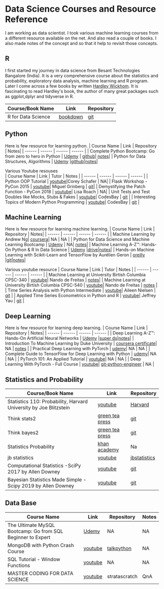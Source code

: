 # Data Science Courses and Resource Reference

I am working as data scientist. I took various machine learning courses from a different resource available on the net. And also read a couple of books. I also made notes of the concept and so that it help to revisit those concepts.


## R
I first started my journey in data science from Besant Technologies Bangalore (India). It is a very comprehensive course about the statistics and probability, exploratory data analysis, machine learning and R program. Later I come across a few books by written [Hardley Wickhom](https://github.com/hadley). It is fascinating to read Hardley's book, the author of many great packages such as ggplot,dplyr and tidyverse in R.

| Course/Book Name | Link | Repository |
| ------ | ------ | ------ | 
| R for Data Science | [bookdown](https://r4ds.had.co.nz/index.html) |  [git](https://github.com/hadley/r4ds)|

## Python
Here is few resource for learning python.
| Course Name | Link | Repository | Notes|
| ------ | ------ | ------ |  ------ |
| Complete Python Bootcamp: Go from zero to hero in Python | [Udemy](https://www.udemy.com/course/complete-python-bootcamp/) | [github](https://github.com/Pierian-Data/Complete-Python-3-Bootcamp)| [notes](https://github.com/sudhirln92/data-science-courses/tree/master/Python_Bootcamp)|
| Python for Data Structures, Algorithms | [Udemy](https://www.udemy.com/course/complete-python-bootcamp/) |[github](https://github.com/jmportilla/Python-for-Algorithms--Data-Structures--and-Interviews)|[notes](https://github.com/sudhirln92/data-science-courses/tree/master/Data_Structures_And_Algorithms)|

Various Youtube resouses   
| Course Name | Link | Tutor | Notes |
| ------ | ------ | ------ | ------ |
| Python OOP Tutorial | [youtube](https://www.youtube.com/watch?v=ZDa-Z5JzLYM&list=PL-osiE80TeTsqhIuOqKhwlXsIBIdSeYtc)|Corey Schafer | NA| 
| Flask Workshop - PyCon 2015 | [youtube](https://www.youtube.com/watch?v=DIcpEg77gdE)| Miguel Grinberg | [git](https://github.com/miguelgrinberg/flask-pycon2015)|
| Demystifying the Patch Function - PyCon 2018 | [youtube](https://www.youtube.com/watch?v=ww1UsGZV8fQ)| Lisa Roach | NA|
| Unit Tests and Test Doubles like Mocks, Stubs & Fakes | [youtube](https://www.youtube.com/watch?v=NPp2pvhGbkM&list=LL&index=5)|  CodesBay | [git](https://github.com/CodesBay) |
| Interesting Topics of Modern Python Programming | [youtube]()|  CodesBay | [git](https://github.com/CodesBay) |


## Machine Learning
Here is few resource for learning machine learning.
| Course Name | Link | Repository | Notes|
| ------ | ------ | ------ |  ------ |
| Machine Learning by Andrew Ng| [coursera](https://www.coursera.org/learn/machine-learning)| NA  | NA |
| Python for Data Science and Machine Learning Bootcamp  | [Udemy](https://www.udemy.com/course/python-for-data-science-and-machine-learning-bootcamp/) | NA| [notes](https://github.com/sudhirln92/data-science-courses/tree/master/Machine_Learning_Bootcamp)|
| Machine Learning A-Z™: Hands-On Python & R In Data Science | [Udemy](https://www.udemy.com/machinelearning/) |[drive](https://drive.google.com/drive/folders/1OFNnrHRZPZ3unWdErjLHod8Ibv2FfG1d)|[notes](https://github.com/sudhirln92/data-science-courses/tree/master/Machine_Learning_A_Z)|
| Hands-on Machine Learning with Scikit-Learn and TensorFlow by Aurélien Geron | [oreilly](https://learning.oreilly.com/library/view/hands-on-machine-learning/9781491962282/) |[git](https://github.com/ageron/handson-ml)|[notes](https://github.com/sudhirln92/data-science-courses/tree/master/Deep_Learning_A_Z)|


Various youtube resource
| Course Name | Link | Tutor | Notes |
| ------ | ------ | ------ | ------ |
| Machine Learning at University Birtish Columbia CPSC-340 | [youtube](https://www.youtube.com/playlist?list=PLE6Wd9FR--Ecf_5nCbnSQMHqORpiChfJf)|  Nando de Freitas | [notes](https://www.cs.ubc.ca/~nando/340-2012/lectures.php)|
| Machine Learning at University Birtish Columbia CPSC-540 | [youtube](https://www.youtube.com/playlist?list=PLE6Wd9FR--EdyJ5lbFl8UuGjecvVw66F6)|  Nando de Freitas | [notes](https://www.cs.ubc.ca/~nando/340-2012/lectures.php) |
| Time Series Analysis with Python Intermediate | [youtube](https://www.youtube.com/watch?v=JNfxr4BQrLk)|  Aileen Nielsen | [git](https://github.com/AileenNielsen/TimeSeriesAnalysisWithPython) |
| Applied Time Series Econometrics in Python and R | [youtube](https://www.youtube.com/watch?v=tJ-O3hk1vRw)|  Jeffrey Yau | [git](https://github.com/SimiY/pydata-sf-2016-arima-tutorial) |

## Deep Learning
Here is few resource for learning deep learning.
| Course Name | Link | Repository | Notes|
| ------ | ------ | ------ |  ------ |
| Deep Learning A-Z™: Hands-On Artificial Neural Networks | [Udemy](https://www.udemy.com/deeplearning/) |[super ds](https://www.superdatascience.com/pages/deep-learning)|[notes](https://github.com/sudhirln92/data-science-courses/tree/master/Deep_Learning_A_Z)|
| Introduction To Machine Learning by Duke University | [coursera certificate](https://coursera.org/share/228c6d30d86349bab114fb499cea4370)| NA  | [notes](https://github.com/sudhirln92/data-science-courses/tree/master/Duke_DL) |
| Practical Deep Learning with PyTorch | [udemy](https://www.udemy.com/course/practical-deep-learning-with-pytorch/)| NA  | NA |
| Complete Guide to TensorFlow for Deep Learning with Python | [udemy](https://www.udemy.com/course/complete-guide-to-tensorflow-for-deep-learning-with-python/)| NA  | NA |
| PyTorch 101: An Applied Tutorial | [youtube](https://youtube.com/playlist?list=PL98nY_tJQXZln8spB5uTZdKN08mYGkOf2)| NA  | NA |
| Deep Learning With PyTorch - Full Course  | [youtube](https://youtu.be/c36lUUr864M)| [git-python-engineer](https://github.com/python-engineer/pytorchTutorial)  | NA |

 
## Statistics and Probability

| Course/Book Name | Link | Repository |
| ------ | ------ | ------ |
| Statistics 110: Probability, Harvard University by Joe Blitzstein | [youtube](https://youtube.com/playlist?list=PL2SOU6wwxB0uwwH80KTQ6ht66KWxbzTIo) |  [Harvard](https://projects.iq.harvard.edu/stat110/home)|
| Think stats2 | [green tea press](https://greenteapress.com/wp/) |  [git](https://github.com/AllenDowney/ThinkStats2)|
| Think bayes2 | [green tea press](https://greenteapress.com/wp/) |  [git](https://github.com/AllenDowney/ThinkBayes2)|
| Statistics Probability | [khan academy](https://www.khanacademy.org/math/statistics-probability) | Na |
|  jb statistics  | [youtube](https://www.youtube.com/user/jbstatistics/playlists) |  [jbstatistics](https://www.jbstatistics.com/)|
|  Computational Statistics -SciPy 2017 by Allen Downey | [youtube](https://www.youtube.com/watch?v=He9MCbs1wgE) |  [git](https://github.com/AllenDowney/CompStats)|
|  Bayesian Statistics Made Simple -Scipy 2019 by Allen Downey | [youtube](https://www.youtube.com/watch?v=-X0BiV9n_fQ) |  [git](https://github.com/AllenDowney/BayesMadeSimple)|


## Data Base
| Course Name | Link | Repository | Notes|
| ------ | ------ | ------ |  ------ |
| The Ultimate MySQL Bootcamp: Go from SQL Beginner to Expert| [Udemy](https://www.udemy.com/course/the-ultimate-mysql-bootcamp-go-from-sql-beginner-to-expert/)| NA  | NA |
| MongoDB with Python Crash Course| [youtube](https://www.youtube.com/watch?v=E-1xI85Zog8)| [talkpython](https://training.talkpython.fm/courses/explore_mongodb_for_python_developers_course/mongodb-for-python-for-developers-featuring-orm-odm-mongoengine)  | NA |
| SQL Tutorial - Window Functions | [youtube](https://www.youtube.com/watch?v=H6OTMoXjNiM&list=PLgR-BOYibnN0QqIPFbMlS01bw8x9g07Ll) | NA  | NA |
| MASTER CODING FOR DATA SCIENCE | [youtube](https://www.stratascratch.com/)| stratascratch  | QnA |
